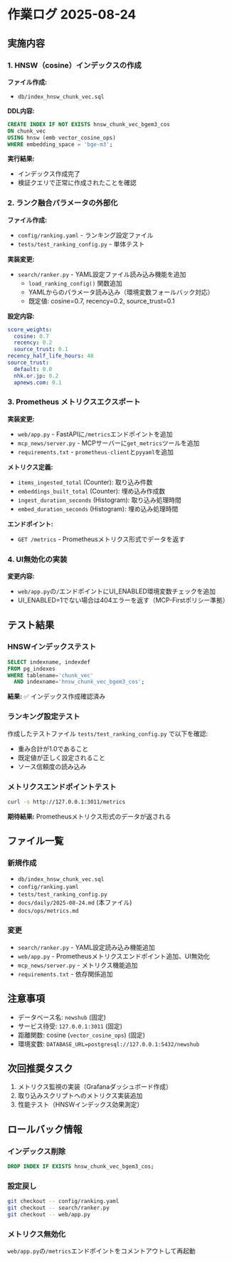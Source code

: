 # 作業ログ 2025-08-24

## 実施内容

### 1. HNSW（cosine）インデックスの作成

**ファイル作成:**
- `db/index_hnsw_chunk_vec.sql`

**DDL内容:**
```sql
CREATE INDEX IF NOT EXISTS hnsw_chunk_vec_bgem3_cos
ON chunk_vec
USING hnsw (emb vector_cosine_ops)
WHERE embedding_space = 'bge-m3';
```

**実行結果:**
- インデックス作成完了
- 検証クエリで正常に作成されたことを確認

### 2. ランク融合パラメータの外部化

**ファイル作成:**
- `config/ranking.yaml` - ランキング設定ファイル
- `tests/test_ranking_config.py` - 単体テスト

**実装変更:**
- `search/ranker.py` - YAML設定ファイル読み込み機能を追加
  - `load_ranking_config()` 関数追加
  - YAMLからのパラメータ読み込み（環境変数フォールバック対応）
  - 既定値: cosine=0.7, recency=0.2, source_trust=0.1

**設定内容:**
```yaml
score_weights:
  cosine: 0.7
  recency: 0.2
  source_trust: 0.1
recency_half_life_hours: 48
source_trust:
  default: 0.0
  nhk.or.jp: 0.2
  apnews.com: 0.1
```

### 3. Prometheus メトリクスエクスポート

**実装変更:**
- `web/app.py` - FastAPIに`/metrics`エンドポイントを追加
- `mcp_news/server.py` - MCPサーバーに`get_metrics`ツールを追加
- `requirements.txt` - `prometheus-client`と`pyyaml`を追加

**メトリクス定義:**
- `items_ingested_total` (Counter): 取り込み件数
- `embeddings_built_total` (Counter): 埋め込み作成数
- `ingest_duration_seconds` (Histogram): 取り込み処理時間
- `embed_duration_seconds` (Histogram): 埋め込み処理時間

**エンドポイント:**
- `GET /metrics` - Prometheusメトリクス形式でデータを返す

### 4. UI無効化の実装

**変更内容:**
- `web/app.py`の`/`エンドポイントにUI_ENABLED環境変数チェックを追加
- UI_ENABLED=1でない場合は404エラーを返す（MCP-Firstポリシー準拠）

## テスト結果

### HNSWインデックステスト
```sql
SELECT indexname, indexdef
FROM pg_indexes
WHERE tablename='chunk_vec'
  AND indexname='hnsw_chunk_vec_bgem3_cos';
```
**結果:** ✅ インデックス作成確認済み

### ランキング設定テスト
作成したテストファイル `tests/test_ranking_config.py` で以下を確認:
- 重み合計が1.0であること
- 既定値が正しく設定されること
- ソース信頼度の読み込み

### メトリクスエンドポイントテスト
```bash
curl -s http://127.0.0.1:3011/metrics
```
**期待結果:** Prometheusメトリクス形式のデータが返される

## ファイル一覧

### 新規作成
- `db/index_hnsw_chunk_vec.sql`
- `config/ranking.yaml`
- `tests/test_ranking_config.py`
- `docs/daily/2025-08-24.md` (本ファイル)
- `docs/ops/metrics.md`

### 変更
- `search/ranker.py` - YAML設定読み込み機能追加
- `web/app.py` - Prometheusメトリクスエンドポイント追加、UI無効化
- `mcp_news/server.py` - メトリクス機能追加
- `requirements.txt` - 依存関係追加

## 注意事項

- データベース名: `newshub` (固定)
- サービス待受: `127.0.0.1:3011` (固定)
- 距離関数: cosine (`vector_cosine_ops`) (固定)
- 環境変数: `DATABASE_URL=postgresql://127.0.0.1:5432/newshub`

## 次回推奨タスク

1. メトリクス監視の実装（Grafanaダッシュボード作成）
2. 取り込みスクリプトへのメトリクス実装追加
3. 性能テスト（HNSWインデックス効果測定）

## ロールバック情報

### インデックス削除
```sql
DROP INDEX IF EXISTS hnsw_chunk_vec_bgem3_cos;
```

### 設定戻し
```bash
git checkout -- config/ranking.yaml
git checkout -- search/ranker.py
git checkout -- web/app.py
```

### メトリクス無効化
`web/app.py`の`/metrics`エンドポイントをコメントアウトして再起動